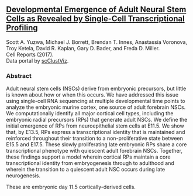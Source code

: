 ## [Developmental Emergence of Adult Neural Stem Cells as Revealed by Single-Cell Transcriptional Profiling](https://doi.org/10.1016/j.celrep.2017.12.017)
Scott A. Yuzwa, Michael J. Borrett, Brendan T. Innes, Anastassia Voronova, Troy Ketela, David R. Kaplan, Gary D. Bader, and Freda D. Miller.  
Cell Reports (2017).  
Data portal by [scClustViz](https://baderlab.github.io/scClustViz).  
### Abstract
Adult neural stem cells (NSCs) derive from embryonic precursors, but little 
    is known about how or when this occurs. We have addressed this issue using single-cell 
    RNA sequencing at multiple developmental time points to analyze the embryonic murine 
    cortex, one source of adult forebrain NSCs. We computationally identify all major 
    cortical cell types, including the embryonic radial precursors (RPs) that generate 
    adult NSCs. We define the initial emergence of RPs from neuroepithelial stem cells at 
    E11.5. We show that, by E13.5, RPs express a transcriptional identity that is 
    maintained and reinforced throughout their transition to a non-proliferative state 
    between E15.5 and E17.5. These slowly proliferating late embryonic RPs share a core 
    transcriptional phenotype with quiescent adult forebrain NSCs. Together, these 
    findings support a model wherein cortical RPs maintain a core transcriptional identity 
    from embryogenesis through to adulthood and wherein the transition to a quiescent 
    adult NSC occurs during late neurogenesis.  
    
These are embryonic day 11.5 cortically-derived cells.
